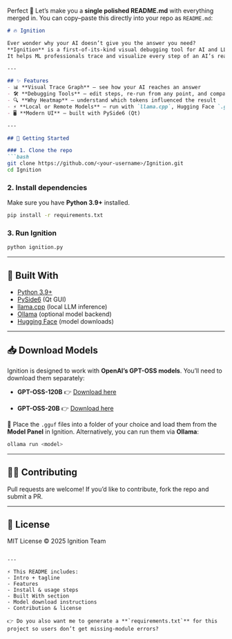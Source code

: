 Perfect 🚀 Let’s make you a **single polished README.md** with everything merged in.
You can copy–paste this directly into your repo as `README.md`:

````markdown
# 🔥 Ignition

Ever wonder why your AI doesn’t give you the answer you need?  
**Ignition** is a first-of-its-kind visual debugging tool for AI and LLMs.  
It helps ML professionals trace and visualize every step of an AI’s reasoning, turning black-box models into transparent, editable flows for debugging, analysis, and improvement.

---

## ✨ Features
- 📊 **Visual Trace Graph** — see how your AI reaches an answer  
- 🛠️ **Debugging Tools** — edit steps, re-run from any point, and compare outputs  
- 🔍 **Why Heatmap** — understand which tokens influenced the result  
- ⚡ **Local or Remote Models** — run with `llama.cpp`, Hugging Face `.gguf` models, or Ollama  
- 🖥️ **Modern UI** — built with PySide6 (Qt)  

---

## 🚀 Getting Started

### 1. Clone the repo
```bash
git clone https://github.com/<your-username>/Ignition.git
cd Ignition
````

### 2. Install dependencies

Make sure you have **Python 3.9+** installed.

```bash
pip install -r requirements.txt
```

### 3. Run Ignition

```bash
python ignition.py
```

---

## 🔧 Built With

* [Python 3.9+](https://www.python.org/)
* [PySide6](https://doc.qt.io/qtforpython/) (Qt GUI)
* [llama.cpp](https://github.com/ggerganov/llama.cpp) (local LLM inference)
* [Ollama](https://ollama.ai) (optional model backend)
* [Hugging Face](https://huggingface.co) (model downloads)

---

## 📥 Download Models

Ignition is designed to work with **OpenAI’s GPT-OSS models**.
You’ll need to download them separately:

* **GPT-OSS-120B**
  👉 [Download here](https://huggingface.co/openai/gpt-oss-120b?utm_source=chatgpt.com)

* **GPT-OSS-20B**
  👉 [Download here](https://huggingface.co/openai/gpt-oss-20b?utm_source=chatgpt.com)

📂 Place the `.gguf` files into a folder of your choice and load them from the **Model Panel** in Ignition.
Alternatively, you can run them via **Ollama**:

```bash
ollama run <model>
```

---

## 🧑‍💻 Contributing

Pull requests are welcome! If you’d like to contribute, fork the repo and submit a PR.

---

## 📄 License

MIT License © 2025 Ignition Team

```

---

⚡ This README includes:
- Intro + tagline  
- Features  
- Install & usage steps  
- Built With section  
- Model download instructions  
- Contribution & license  

👉 Do you also want me to generate a **`requirements.txt`** for this project so users don’t get missing-module errors?
```
